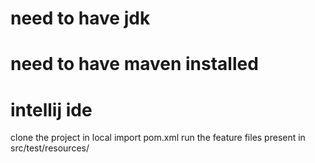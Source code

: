 # need to have jdk
# need to have maven installed 
# intellij ide
clone the project in local
import pom.xml
run the feature files present in 
src/test/resources/
